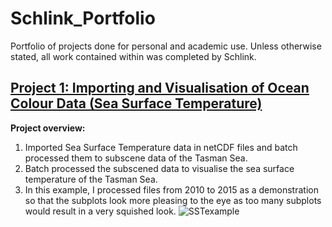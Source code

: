 # Schlink_Portfolio
Portfolio of projects done for personal and academic use. Unless otherwise stated, all work contained within was completed by Schlink.

## [Project 1: Importing and Visualisation of Ocean Colour Data (Sea Surface Temperature)](https://github.com/Schlink/MATLAB_repo)
**Project overview:**
1. Imported Sea Surface Temperature data in netCDF files and batch processed them to subscene data of the Tasman Sea.
2. Batch processed the subscened data to visualise the sea surface temperature of the Tasman Sea.
3. In this example, I processed files from 2010 to 2015 as a demonstration so that the subplots look more pleasing to the eye as too many subplots would result in a very squished look. 
![SSTexample](https://user-images.githubusercontent.com/96907968/154626305-08dcbcff-1c04-435b-be9b-15dfbd2795cb.png)
